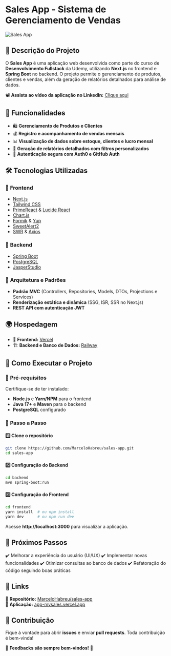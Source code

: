 # Sales App - Sistema de Gerenciamento de Vendas

![Sales App](https://user-images.githubusercontent.com/your-image-link.png)

## 📌 Descrição do Projeto

O **Sales App** é uma aplicação web desenvolvida como parte do curso de **Desenvolvimento Fullstack** da Udemy, utilizando **Next.js** no frontend e **Spring Boot** no backend. O projeto permite o gerenciamento de produtos, clientes e vendas, além da geração de relatórios detalhados para análise de dados.

📽️ **Assista ao vídeo da aplicação no LinkedIn:** [Clique aqui](https://www.linkedin.com/feed/update/urn:li:activity:7294466530505883649/)

## 🚀 Funcionalidades

- 🛍️ **Gerenciamento de Produtos e Clientes**
- 💰 **Registro e acompanhamento de vendas mensais**
- 📊 **Visualização de dados sobre estoque, clientes e lucro mensal**
- 📑 **Geração de relatórios detalhados com filtros personalizados**
- 🔐 **Autenticação segura com Auth0 e GitHub Auth**

## 🛠 Tecnologias Utilizadas

### 🔹 **Frontend**
- [Next.js](https://nextjs.org/)
- [Tailwind CSS](https://tailwindcss.com/)
- [PrimeReact](https://primereact.org/) & [Lucide React](https://lucide.dev/)
- [Chart.js](https://www.chartjs.org/)
- [Formik](https://formik.org/) & [Yup](https://github.com/jquense/yup)
- [SweetAlert2](https://sweetalert2.github.io/)
- [SWR](https://swr.vercel.app/) & [Axios](https://axios-http.com/ptbr/docs/intro)

### 🔹 **Backend**
- [Spring Boot](https://spring.io/projects/spring-boot)
- [PostgreSQL](https://www.postgresql.org/)
- [JasperStudio](https://community.jaspersoft.com/project/jaspersoft-studio)

### 🔹 **Arquitetura e Padrões**
- **Padrão MVC** (Controllers, Repositories, Models, DTOs, Projections e Services)
- **Renderização estática e dinâmica** (SSG, ISR, SSR no Next.js)
- **REST API com autenticação JWT**

## 🌍 Hospedagem

- 🚀 **Frontend:** [Vercel](https://vercel.com/)
- 🏗️ **Backend e Banco de Dados:** [Railway](https://railway.app/)

## 📂 Como Executar o Projeto

### 🔧 **Pré-requisitos**
Certifique-se de ter instalado:
- **Node.js** e **Yarn/NPM** para o frontend
- **Java 17+** e **Maven** para o backend
- **PostgreSQL** configurado

### 🚀 **Passo a Passo**

#### **1️⃣ Clone o repositório**
```sh
git clone https://github.com/MarceloHabreu/sales-app.git
cd sales-app
```

#### **2️⃣ Configuração do Backend**
```sh
cd backend
mvn spring-boot:run
```

#### **3️⃣ Configuração do Frontend**
```sh
cd frontend
yarn install  # ou npm install
yarn dev      # ou npm run dev
```
Acesse **http://localhost:3000** para visualizar a aplicação.

## 📌 Próximos Passos

✔️ Melhorar a experiência do usuário (UI/UX) 
✔️ Implementar novas funcionalidades 
✔️ Otimizar consultas ao banco de dados
✔️ Refatoração do código seguindo boas práticas 

## 📎 Links

🔗 **Repositório:** [MarceloHabreu/sales-app](https://github.com/MarceloHabreu/sales-app)  
🔗 **Aplicação:** [app-mysales.vercel.app](https://app-mysales.vercel.app)

## 🎉 Contribuição
Fique à vontade para abrir **issues** e enviar **pull requests**. Toda contribuição é bem-vinda! 

📢 **Feedbacks são sempre bem-vindos!** 💬
